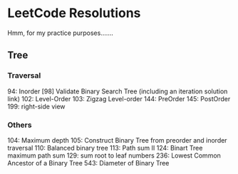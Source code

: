 # LeetCode Resolutions

Hmm, for my practice purposes.......

## Tree

### Traversal

94: Inorder
[98] Validate Binary Search Tree (including an iteration solution link)
102: Level-Order
103: Zigzag Level-order
144: PreOrder
145: PostOrder 
199: right-side view

### Others

104: Maximum depth
105: Construct Binary Tree from preorder and inorder traversal
110: Balanced binary tree
113: Path sum II
124: Binart Tree maximum path sum
129: sum root to leaf numbers
236: Lowest Common Ancestor of a Binary Tree
543: Diameter of Binary Tree